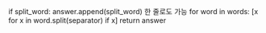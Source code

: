 if split_word:
answer.append(split_word)
한 줄로도 가능
for word in words:
[x for x in word.split(separator) if x]
return answer